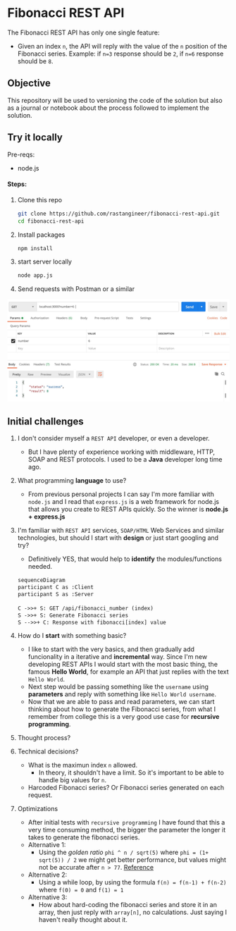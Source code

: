 # Fibonacci REST API

The Fibonacci REST API has only one single feature:

* Given an index `n`, the API will reply with the value of the `n` position of the Fibonacci series. Example: if `n=3` response should be `2`, if `n=6` response should be `8`.

## Objective

This repository will be used to versioning the code of the solution but also as a journal or notebook about the process followed to implement the solution.

## Try it locally

Pre-reqs:

* node.js

#### Steps:

1. Clone this repo

   ```bash
   git clone https://github.com/rastangineer/fibonacci-rest-api.git
   cd fibonacci-rest-api
   ```

2. Install packages

   ```bash
   npm install
   ```
  
3. start server locally

   ```bash
   node app.js
   ```
  
4. Send requests with Postman or a similar

![](2021-01-08-17-16-03.png)

## Initial challenges

1. I don't consider myself a `REST API` developer, or even a developer.
   * But I have plenty of experience working with middleware, HTTP, SOAP and REST protocols. I used to be a **Java** developer long time ago.
2. What programming **language** to use?
   * From previous personal projects I can say I'm more familiar with `node.js` and I read that `express.js` is a web framework for node.js that allows you create to REST APIs quickly. So the winner is **node.js + express.js**
3. I'm familiar with `REST API` services, `SOAP/HTML` Web Services and similar technologies, but should I start with **design** or just start googling and try?
   * Definitively YES, that would help to **identify** the modules/functions needed.

   ```mermaid
   sequenceDiagram
   participant C as :Client
   participant S as :Server

   C ->>+ S: GET /api/fibonacci_number (index)
   S ->>+ S: Generate Fibonacci series
   S -->>+ C: Response with fibonacci[index] value
   ```

4. How do I **start** with something basic?
   * I like to start with the very basics, and then gradually add funcionality in a iterative and **incremental** way. Since I'm new developing REST APIs I would start with the most basic thing, the famous **Hello World**, for example an API that just replies with the text `Hello World`. 
   * Next step would be passing something like the `username` using **parameters** and reply with something like `Hello World username`.
   * Now that we are able to pass and read parameters, we can start thinking about how to generate the Fibonacci series, from what I remember from college this is a very good use case for **recursive programming**.
5. Thought process?
6. Technical decisions?
   * What is the maximun index `n` allowed.
     * In theory, it shouldn't have a limit. So it's important to be able to handle big values for `n`.
   * Harcoded Fibonacci series? Or Fibonacci series generated on each request.
7. Optimizations
   * After initial tests with `recursive programming` I have found that this a very time consuming method, the bigger the parameter the longer it takes to generate the fibonacci series.
   * Alternative 1:
     * Using the _golden ratio_ `phi ^ n / sqrt(5)`  where `phi = (1+ sqrt(5)) / 2` we might get better performance, but values might not be accurate after `n > 77`. [Reference](https://stackoverflow.com/a/42952842)
   * Alternative 2:
     * Using a while loop, by using the formula `f(n) = f(n-1) + f(n-2)` where `f(0) = 0` and `f(1) = 1` 
   * Alternative 3:
     * How about hard-coding the fibonacci series and store it in an array, then just reply with `array[n]`, no calculations. Just saying I haven't really thought about it.